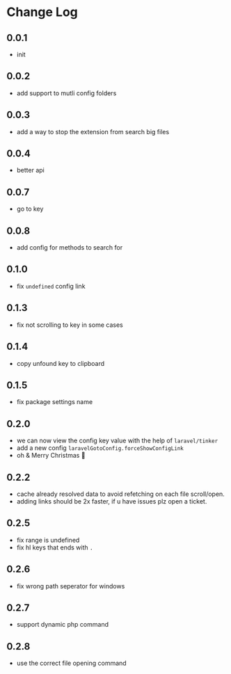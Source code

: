 # Change Log

## 0.0.1

- init

## 0.0.2

- add support to mutli config folders

## 0.0.3

- add a way to stop the extension from search big files

## 0.0.4

- better api

## 0.0.7

- go to key

## 0.0.8

- add config for methods to search for

## 0.1.0

- fix `undefined` config link

## 0.1.3

- fix not scrolling to key in some cases

## 0.1.4

- copy unfound key to clipboard

## 0.1.5

- fix package settings name

## 0.2.0

- we can now view the config key value with the help of `laravel/tinker`
- add a new config `laravelGotoConfig.forceShowConfigLink`
- oh & Merry Christmas 🎄

## 0.2.2

- cache already resolved data to avoid refetching on each file scroll/open.
- adding links should be 2x faster, if u have issues plz open a ticket.

## 0.2.5

- fix range is undefined
- fix hl keys that ends with `.`

## 0.2.6

- fix wrong path seperator for windows

## 0.2.7

- support dynamic php command

## 0.2.8

- use the correct file opening command
